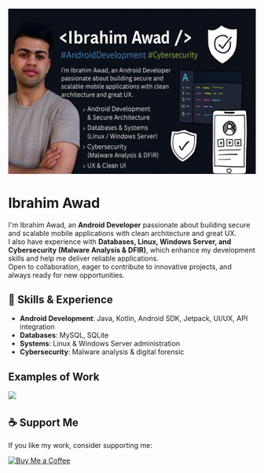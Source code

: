 ![Design and Development](https://github.com/ibrahim-devsecx/ibrahim-devsecx/blob/main/profile.png)

# Ibrahim Awad
I'm Ibrahim Awad, an **Android Developer** passionate about building secure and scalable mobile applications with clean architecture and great UX.  
I also have experience with **Databases, Linux, Windows Server, and Cybersecurity (Malware Analysis & DFIR)**, which enhance my development skills and help me deliver reliable applications.  
Open to collaboration, eager to contribute to innovative projects, and always ready for new opportunities.   

## 🚀 Skills & Experience
- **Android Development**: Java, Kotlin, Android SDK, Jetpack, UI/UX, API integration  
- **Databases**: MySQL, SQLite  
- **Systems**: Linux & Windows Server administration  
- **Cybersecurity**: Malware analysis & digital forensic

## Examples of Work
<img src="https://github.com/adriantwarog/adriantwarog/blob/master/covid19.gif" width="512" >

## ☕ Support Me
If you like my work, consider supporting me:  

[![Buy Me a Coffee](https://img.shields.io/badge/Buy%20Me%20a%20Coffee-FFDD00?style=for-the-badge&logo=buy-me-a-coffee&logoColor=black)](https://www.buymeacoffee.com/ibrahimdevg)
